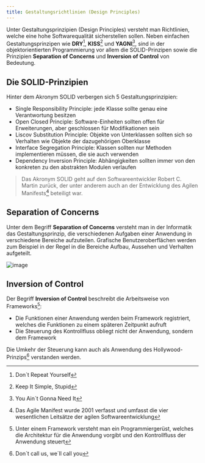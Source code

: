 ```yaml
---
title: Gestaltungsrichtlinien (Design Principles)
---
```


Unter Gestaltungsprinzipien (Design Principles) versteht man Richtlinien, welche eine hohe Softwarequalität sicherstellen sollen. Neben einfachen Gestaltungsprinzipen
wie **DRY**[^1], **KISS**[^2] und **YAGNI**[^3], sind in der objektorientierten Programmierung vor allem die SOLID-Prinzipen sowie die Prinzipien **Separation of Concerns** und **Inversion of Control** von Bedeutung.

## Die SOLID-Prinzipien
Hinter dem Akronym SOLID verbergen sich 5 Gestaltungsprinzipien:
- Single Responsibility Principle: jede Klasse sollte genau eine Verantwortung besitzen
- Open Closed Principle: Software-Einheiten sollten offen für Erweiterungen, aber geschlossen für Modifikationen sein
- Liscov Substitution Principle: Objekte von Unterklassen sollten sich so Verhalten wie Objekte der dazugehörigen Oberklasse
- Interface Segregation Principle: Klassen sollten nur Methoden implementieren müssen, die sie auch verwenden
- Dependency Inversion Principle: Abhängigkeiten sollten immer von den konkreten zu den abstrakten Modulen verlaufen

> Das Akronym SOLID geht auf den Softwareentwickler Robert C. Martin zurück, der unter anderem auch an der Entwicklung des Agilen Manifests[^4] beteiligt war.

## Separation of Concerns
Unter dem Begriff **Separation of Concerns** versteht man in der Informatik das Gestaltungsprinzip, die verschiedenen Aufgaben einer Anwendung in verschiedene Bereiche aufzuteilen. Grafische Benutzeroberflächen werden zum Beispiel in der Regel in die Bereiche Aufbau, Aussehen und Verhalten aufgeteilt.

![image](https://user-images.githubusercontent.com/47243617/170881912-9a82825c-4f88-401c-adc1-369de09ccecf.png)

## Inversion of Control
Der Begriff **Inversion of Control** beschreibt die Arbeitsweise von Frameworks[^5]:
- Die Funktionen einer Anwendung werden beim Framework registriert, welches die Funktionen zu einem späteren Zeitpunkt aufruft
- Die Steuerung des Kontrollfluss obliegt nicht der Anwendung, sondern dem Framework

Die Umkehr der Steuerung kann auch als Anwendung des Hollywood-Prinzips[^6] verstanden werden.

[^1]: Don´t Repeat Yourself
[^2]: Keep It Simple, Stupid
[^3]: You Ain´t Gonna Need It
[^4]: Das Agile Manifest wurde 2001 verfasst und umfasst die vier wesentlichen Leitsätze der agilen Softwareentwicklung
[^5]: Unter einem Framework versteht man ein Programmiergerüst, welches die Architektur für die Anwendung vorgibt und den Kontrollfluss der Anwendung steuert
[^6]: Don´t call us, we´ll call you
